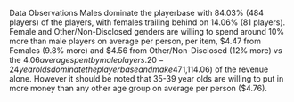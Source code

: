 Data Observations
Males dominate the playerbase with 84.03% (484 players) of the players, with females trailing behind on 14.06% (81 players).
Female and Other/Non-Disclosed genders are willing to spend around 10% more than male players on average per person, per item, $4.47 from Females (9.8% more) and $4.56 from Other/Non-Disclosed (12% more) vs the $4.06 average spent by male players.
20-24 year olds dominate the playerbase and make 47% ($1,114.06) of the revenue alone. However it should be noted that 35-39 year olds are willing to put in more money than any other age group on average per person ($4.76).
